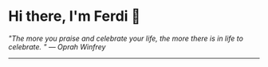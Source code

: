 <h1>Hi there, I'm Ferdi 👋</h1>

<p><em>
  "The more you praise and celebrate your life, the more there is in life to celebrate. " — Oprah Winfrey
</em></p>

---
